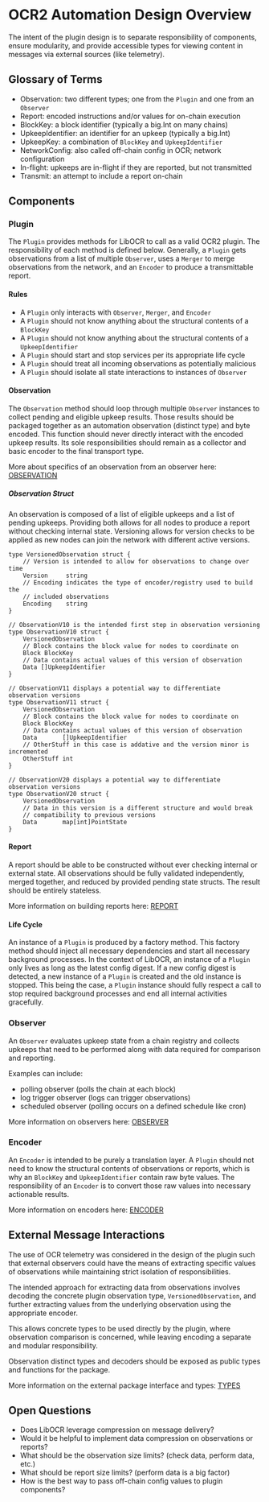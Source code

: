 # OCR2 Automation Design Overview
The intent of the plugin design is to separate responsibility of components,
ensure modularity, and provide accessible types for viewing content in 
messages via external sources (like telemetry).

## Glossary of Terms
- Observation: two different types; one from the `Plugin` and one from an `Observer`
- Report: encoded instructions and/or values for on-chain execution
- BlockKey: a block identifier (typically a big.Int on many chains)
- UpkeepIdentifier: an identifier for an upkeep (typically a big.Int)
- UpkeepKey: a combination of `BlockKey` and `UpkeepIdentifier`
- NetworkConfig: also called off-chain config in OCR; network configuration
- In-flight: upkeeps are in-flight if they are reported, but not transmitted
- Transmit: an attempt to include a report on-chain

## Components

### Plugin
The `Plugin` provides methods for LibOCR to call as a valid OCR2 plugin. The 
responsibility of each method is defined below. Generally, a `Plugin` gets
observations from a list of multiple `Observer`, uses a `Merger` to merge
observations from the network, and an `Encoder` to produce a transmittable
report.

#### Rules
- A `Plugin` only interacts with `Observer`, `Merger`, and `Encoder`
- A `Plugin` should not know anything about the structural contents of a `BlockKey`
- A `Plugin` should not know anything about the structural contents of a `UpkeepIdentifier`
- A `Plugin` should start and stop services per its appropriate life cycle
- A `Plugin` should treat all incoming observations as potentially malicious
- A `Plugin` should isolate all state interactions to instances of `Observer`

#### Observation
The `Observation` method should loop through multiple `Observer` instances to
collect pending and eligible upkeep results. Those results should be packaged 
together as an automation observation (distinct type) and byte encoded. This 
function should never directly interact with the encoded upkeep results. Its 
sole responsibilities should remain as a collector and basic encoder to the 
final transport type.

More about specifics of an observation from an observer here:
[OBSERVATION](./300_OBSERVATION.md)

##### Observation Struct
An observation is composed of a list of eligible upkeeps and a list of pending
upkeeps. Providing both allows for all nodes to produce a report without
checking internal state. Versioning allows for version checks to be applied as
new nodes can join the network with different active versions.

```
type VersionedObservation struct {
    // Version is intended to allow for observations to change over time
    Version     string
    // Encoding indicates the type of encoder/registry used to build the
    // included observations
    Encoding    string
}

// ObservationV10 is the intended first step in observation versioning
type ObservationV10 struct {
    VersionedObservation
    // Block contains the block value for nodes to coordinate on
    Block BlockKey
    // Data contains actual values of this version of observation
    Data []UpkeepIdentifier
}

// ObservationV11 displays a potential way to differentiate observation versions
type ObservationV11 struct {
    VersionedObservation
    // Block contains the block value for nodes to coordinate on
    Block BlockKey
    // Data contains actual values of this version of observation
    Data       []UpkeepIdentifier
    // OtherStuff in this case is addative and the version minor is incremented
    OtherStuff int
}

// ObservationV20 displays a potential way to differentiate observation versions
type ObservationV20 struct {
    VersionedObservation
    // Data in this version is a different structure and would break 
    // compatibility to previous versions
    Data       map[int]PointState
}
```

#### Report
A report should be able to be constructed without ever checking internal or
external state. All observations should be fully validated independently, merged 
together, and reduced by provided pending state structs. The result should be 
entirely stateless.

More information on building reports here: [REPORT](./400_REPORT.md)

#### Life Cycle
An instance of a `Plugin` is produced by a factory method. This factory method
should inject all necessary dependencies and start all necessary background
processes. In the context of LibOCR, an instance of a `Plugin` only lives as
long as the latest config digest. If a new config digest is detected, a new
instance of a `Plugin` is created and the old instance is stopped. This being
the case, a `Plugin` instance should fully respect a call to stop required
background processes and end all internal activities gracefully.

### Observer
An `Observer` evaluates upkeep state from a chain registry and collects upkeeps
that need to be performed along with data required for comparison and reporting.

Examples can include:
- polling observer (polls the chain at each block)
- log trigger observer (logs can trigger observations)
- scheduled observer (polling occurs on a defined schedule like cron)

More information on observers here: [OBSERVER](./350_OBSERVER.md)

### Encoder
An `Encoder` is intended to be purely a translation layer. A `Plugin` should not
need to know the structural contents of observations or reports, which is why an 
`BlockKey` and `UpkeepIdentifier` contain raw byte values. The responsibility 
of an `Encoder` is to convert those raw values into necessary actionable results.

More information on encoders here: [ENCODER](./500_ENCODER.md)

## External Message Interactions
The use of OCR telemetry was considered in the design of the plugin such that
external observers could have the means of extracting specific values of 
observations while maintaining strict isolation of responsibilities.

The intended approach for extracting data from observations involves decoding
the concrete plugin observation type, `VersionedObservation`, and further
extracting values from the underlying observation using the appropriate encoder.

This allows concrete types to be used directly by the plugin, where observation
comparison is concerned, while leaving encoding a separate and modular 
responsibility.

Observation distinct types and decoders should be exposed as public types and
functions for the package.

More information on the external package interface and types: [TYPES](./700_TYPES.md)

## Open Questions
- Does LibOCR leverage compression on message delivery?
- Would it be helpful to implement data compression on observations or reports?
- What should be the observation size limits? (check data, perform data, etc.)
- What should be report size limits? (perform data is a big factor)
- How is the best way to pass off-chain config values to plugin components?
